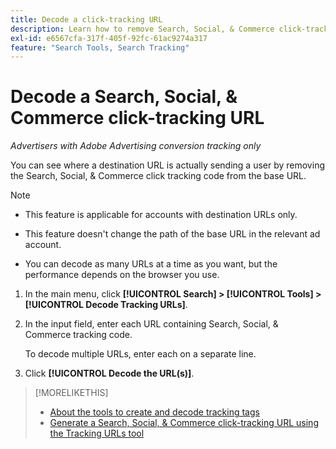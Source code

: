 ```yaml
---
title: Decode a click-tracking URL
description: Learn how to remove Search, Social, & Commerce click-tracking code from a base URL.
exl-id: e6567cfa-317f-405f-92fc-61ac9274a317
feature: "Search Tools, Search Tracking"
---
```

# Decode a Search, Social, & Commerce click-tracking URL

*Advertisers with Adobe Advertising conversion tracking only*

You can see where a destination URL is actually sending a user by removing the Search, Social, & Commerce click tracking code from the base URL.

>[!NOTE]
>
>* This feature is applicable for accounts with destination URLs only.
>
>* This feature doesn't change the path of the base URL in the relevant ad account.
>
>* You can decode as many URLs at a time as you want, but the performance depends on the browser you use.

1. In the main menu, click **[!UICONTROL Search] > [!UICONTROL Tools] > [!UICONTROL Decode Tracking URLs]**.

1. In the input field, enter each URL containing Search, Social, & Commerce tracking code.

   To decode multiple URLs, enter each on a separate line.

1. Click **[!UICONTROL Decode the URL(s)]**.

>[!MORELIKETHIS]
>
>* [About the tools to create and decode tracking tags](tracking-tools-about.md)
>* [Generate a Search, Social, & Commerce click-tracking URL using the Tracking URLs tool](click-tracking-url-generate.md)
